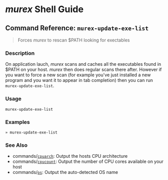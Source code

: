 # _murex_ Shell Guide

## Command Reference: `murex-update-exe-list`

> Forces _murex_ to rescan $PATH looking for exectables

### Description

On application lauch, _murex_ scans and caches all the executables found in
$PATH on your host. _murex_ then does regular scans there after. However if
you want to force a new scan (for example you've just installed a new
program and you want it to appear in tab completion) then you can run `murex-update-exe-list`.

### Usage

    murex-update-exe-list

### Examples

    » murex-update-exe-list

### See Also

* commands/[`cpuarch`](../commands/cpuarch.md):
  Output the hosts CPU architecture
* commands/[`cpucount`](../commands/cpucount.md):
  Output the number of CPU cores available on your host
* commands/[`os`](../commands/os.md):
  Output the auto-detected OS name